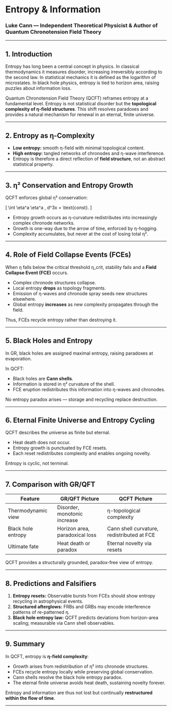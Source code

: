 # Entropy & Information  

### Luke Cann — Independent Theoretical Physicist & Author of Quantum Chronotension Field Theory  

---

## 1. Introduction  

Entropy has long been a central concept in physics. In classical thermodynamics it measures disorder, increasing irreversibly according to the second law. In statistical mechanics it is defined as the logarithm of microstates. In black hole physics, entropy is tied to horizon area, raising puzzles about information loss.  

Quantum Chronotension Field Theory (QCFT) reframes entropy at a fundamental level. Entropy is not statistical disorder but the **topological complexity of η-field structures**. This shift resolves paradoxes and provides a natural mechanism for renewal in an eternal, finite universe.  

---

## 2. Entropy as η-Complexity  

- **Low entropy:** smooth η-field with minimal topological content.  
- **High entropy:** tangled networks of chronodes and η-wave interference.  
- Entropy is therefore a direct reflection of **field structure**, not an abstract statistical property.  

---

## 3. η² Conservation and Entropy Growth  

QCFT enforces global η² conservation:  

\[
\int \eta^a \eta^a \, d^3x = \text{const}.
\]  

- Entropy growth occurs as η-curvature redistributes into increasingly complex chronode networks.  
- Growth is one-way due to the arrow of time, enforced by η-hogging.  
- Complexity accumulates, but never at the cost of losing total η².  

---

## 4. Role of Field Collapse Events (FCEs)  

When η falls below the critical threshold η\_crit, stability fails and a **Field Collapse Event (FCE)** occurs.  

- Complex chronode structures collapse.  
- Local entropy **drops** as topology fragments.  
- Emission of η-waves and chronode spray seeds new structures elsewhere.  
- Global entropy **increases** as new complexity propagates through the field.  

Thus, FCEs recycle entropy rather than destroying it.  

---

## 5. Black Holes and Entropy  

In GR, black holes are assigned maximal entropy, raising paradoxes at evaporation.  

In QCFT:  
- Black holes are **Cann shells**.  
- Information is stored in η² curvature of the shell.  
- FCE eruption redistributes this information into η-waves and chronodes.  

No entropy paradox arises — storage and recycling replace destruction.  

---

## 6. Eternal Finite Universe and Entropy Cycling  

QCFT describes the universe as finite but eternal.  

- Heat death does not occur.  
- Entropy growth is punctuated by FCE resets.  
- Each reset redistributes complexity and enables ongoing novelty.  

Entropy is cyclic, not terminal.  

---

## 7. Comparison with GR/QFT  

| Feature             | GR/QFT Picture                  | QCFT Picture                           |  
|---------------------|---------------------------------|----------------------------------------|  
| Thermodynamic view  | Disorder, monotonic increase    | η-topological complexity                |  
| Black hole entropy  | Horizon area, paradoxical loss  | Cann shell curvature, redistributed at FCE |  
| Ultimate fate       | Heat death or paradox           | Eternal novelty via resets              |  

QCFT provides a structurally grounded, paradox-free view of entropy.  

---

## 8. Predictions and Falsifiers  

1. **Entropy resets:** Observable bursts from FCEs should show entropy recycling in astrophysical events.  
2. **Structured afterglows:** FRBs and GRBs may encode interference patterns of re-patterned η.  
3. **Black hole entropy law:** QCFT predicts deviations from horizon-area scaling; measurable via Cann shell observables.  

---

## 9. Summary  

In QCFT, entropy is **η-field complexity**:  

- Growth arises from redistribution of η² into chronode structures.  
- FCEs recycle entropy locally while preserving global conservation.  
- Cann shells resolve the black hole entropy paradox.  
- The eternal finite universe avoids heat death, sustaining novelty forever.  

Entropy and information are thus not lost but continually **restructured within the flow of time**.  

---

